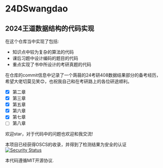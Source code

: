 # 24DSwangdao
## 2024王道数据结构的代码实现

在这个仓库当中实现了包括:
+ 知识点中较为复杂的算法的代码
+ 课后习题中设计编码的题目的代码
+ 重点实现了书中所设计的考研真题的代码

在仓库的commit信息中记录了一个蒟蒻的24考研408数据结果部分的备考经历，希望大佬切莫见笑😊，也祝我自己和在考研路上的各位研途顺利。

- [X] 第二章
- [X] 第三章
- [X] 第五章
- [X] 第六章
- [X] 第七章
- [ ] 第八章

欢迎star，对于代码中的问题也欢迎和我交流!

本项目已经获得OSCS的收录，并得到了检测结果为安全的认证
[![Security Status](https://www.murphysec.com/platform3/v3/badge/1619846332299128832.svg?t=1)](https://www.murphysec.com/accept?code=50f76010d961b15a4245677941bbbfa4&type=1&from=2&t=2)

本代码遵循MIT开源协议.

